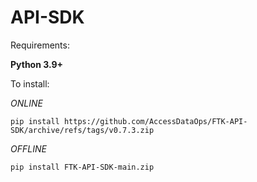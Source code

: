# API-SDK

Requirements:
 
**Python 3.9+**

To install:

_ONLINE_

`pip install https://github.com/AccessDataOps/FTK-API-SDK/archive/refs/tags/v0.7.3.zip`

_OFFLINE_

`pip install FTK-API-SDK-main.zip`
